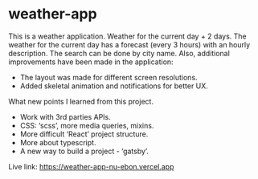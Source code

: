 # weather-app

This is a weather application. Weather for the current day + 2 days. The weather for the current day has a forecast (every 3 hours) with an hourly description. The search can be done by city name. Also, additional improvements have been made in the application:
- The layout was made for different screen resolutions.
- Added skeletal animation and notifications for better UX.

What new points I learned from this project.
- Work with 3rd parties APIs.
- CSS: ‘scss’, more media queries, mixins.
- More difficult ‘React’ project structure.
- More about typescript.
- A new way to build a project - ‘gatsby’.

Live link: https://weather-app-nu-ebon.vercel.app
